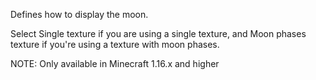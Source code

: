 Defines how to display the moon.

Select Single texture if you are using a single texture, and Moon phases texture if you're using a texture with moon phases.

NOTE: Only available in Minecraft 1.16.x and higher